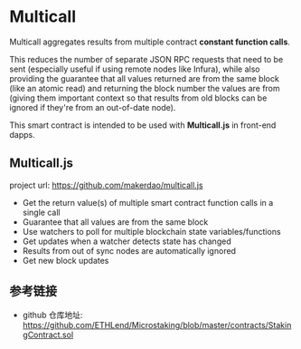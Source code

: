 # Multicall

Multicall aggregates results from multiple contract **constant function calls**.

This reduces the number of separate JSON RPC requests that need to be sent (especially useful if using remote nodes like Infura), while also providing the guarantee that all values returned are from the same block (like an atomic read) and returning the block number the values are from (giving them important context so that results from old blocks can be ignored if they're from an out-of-date node).

This smart contract is intended to be used with **Multicall.js** in front-end dapps.


## Multicall.js
 project url: https://github.com/makerdao/multicall.js
 - Get the return value(s) of multiple smart contract function calls in a single call
 - Guarantee that all values are from the same block
 - Use watchers to poll for multiple blockchain state variables/functions
 - Get updates when a watcher detects state has changed
 - Results from out of sync nodes are automatically ignored
 - Get new block updates


## 参考链接
- github 仓库地址: https://github.com/ETHLend/Microstaking/blob/master/contracts/StakingContract.sol  
